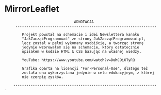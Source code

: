 # MirrorLeaflet

                                    ADNOTACJA
         -----------------------------------------------------------------

            Projekt powstał na schemacie i idei Newslettera kanału 
            "JakZacząćProgramować" ze strony JakZacząćProgramować.pl,
            lecz został w pełni wykonany osobiście, a tworząc stronę
            jedynie wzorowałem się na schemacie, który ostatecznie 
            opisałem w kodzie HTML & CSS bazując na własnej wiedzy.

            YouTube: https://www.youtube.com/watch?v=DuhCOiOTyRQ

            Grafika oparta na licencji "For-Personal-Use", dlatego też
            została ona wykorzystana jedynie w celu edukacyjnym, z której
            nie czerpię zysków.
    
        -------------------------------------------------------------------
